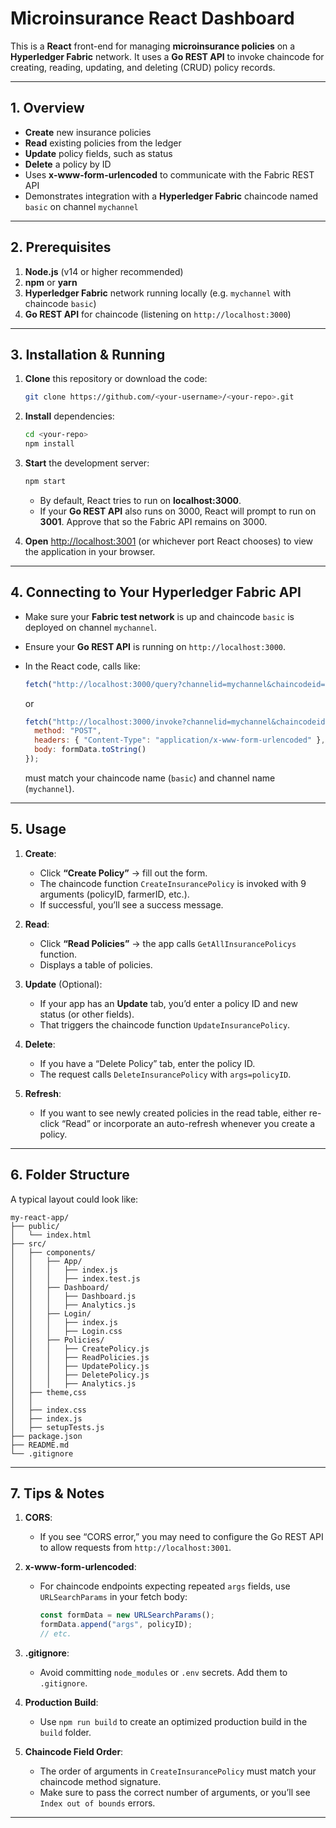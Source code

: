 
# Microinsurance React Dashboard

This is a **React** front-end for managing **microinsurance policies** on a **Hyperledger Fabric** network. It uses a **Go REST API** to invoke chaincode for creating, reading, updating, and deleting (CRUD) policy records.

---

## 1. Overview

- **Create** new insurance policies
- **Read** existing policies from the ledger
- **Update** policy fields, such as status
- **Delete** a policy by ID
- Uses **x-www-form-urlencoded** to communicate with the Fabric REST API
- Demonstrates integration with a **Hyperledger Fabric** chaincode named `basic` on channel `mychannel`

---

## 2. Prerequisites

1. **Node.js** (v14 or higher recommended)
2. **npm** or **yarn**
3. **Hyperledger Fabric** network running locally (e.g. `mychannel` with chaincode `basic`)
4. **Go REST API** for chaincode (listening on `http://localhost:3000`)

---

## 3. Installation & Running

1. **Clone** this repository or download the code:

   ```bash
   git clone https://github.com/<your-username>/<your-repo>.git
   ```

2. **Install** dependencies:

   ```bash
   cd <your-repo>
   npm install
   ```

3. **Start** the development server:

   ```bash
   npm start
   ```
   - By default, React tries to run on **localhost:3000**. 
   - If your **Go REST API** also runs on 3000, React will prompt to run on **3001**. Approve that so the Fabric API remains on 3000.

4. **Open** [http://localhost:3001](http://localhost:3001) (or whichever port React chooses) to view the application in your browser.

---

## 4. Connecting to Your Hyperledger Fabric API

- Make sure your **Fabric test network** is up and chaincode `basic` is deployed on channel `mychannel`.
- Ensure your **Go REST API** is running on `http://localhost:3000`.  
- In the React code, calls like:

  ```jsx
  fetch("http://localhost:3000/query?channelid=mychannel&chaincodeid=basic&function=GetAllInsurancePolicys")
  ```

  or

  ```jsx
  fetch("http://localhost:3000/invoke?channelid=mychannel&chaincodeid=basic&function=CreateInsurancePolicy", {
    method: "POST",
    headers: { "Content-Type": "application/x-www-form-urlencoded" },
    body: formData.toString()
  });
  ```

  must match your chaincode name (`basic`) and channel name (`mychannel`).

---

## 5. Usage

1. **Create**: 
   - Click **“Create Policy”** → fill out the form. 
   - The chaincode function `CreateInsurancePolicy` is invoked with 9 arguments (policyID, farmerID, etc.). 
   - If successful, you’ll see a success message.

2. **Read**:
   - Click **“Read Policies”** → the app calls `GetAllInsurancePolicys` function. 
   - Displays a table of policies.

3. **Update** (Optional):
   - If your app has an **Update** tab, you’d enter a policy ID and new status (or other fields). 
   - That triggers the chaincode function `UpdateInsurancePolicy`.

4. **Delete**:
   - If you have a “Delete Policy” tab, enter the policy ID. 
   - The request calls `DeleteInsurancePolicy` with `args=policyID`.

5. **Refresh**:
   - If you want to see newly created policies in the read table, either re-click “Read” or incorporate an auto-refresh whenever you create a policy.

---

## 6. Folder Structure

A typical layout could look like:
```
my-react-app/
├── public/
│   └── index.html
├── src/
│   ├── components/
│   │   ├── App/
│   │   │   ├── index.js
│   │   │   ├── index.test.js
│   │   ├── Dashboard/
│   │   │   ├── Dashboard.js
│   │   │   ├── Analytics.js
│   │   ├── Login/
│   │   │   ├── index.js
│   │   │   ├── Login.css
│   │   ├── Policies/
│   │   │   ├── CreatePolicy.js
│   │   │   ├── ReadPolicies.js
│   │   │   ├── UpdatePolicy.js
│   │   │   ├── DeletePolicy.js
│   │   │   ├── Analytics.js
│   ├── theme,css
│   │   
│   ├── index.css
│   ├── index.js
│   ├── setupTests.js
├── package.json
├── README.md
└── .gitignore
```

---

## 7. Tips & Notes

1. **CORS**: 
   - If you see “CORS error,” you may need to configure the Go REST API to allow requests from `http://localhost:3001`.

2. **x-www-form-urlencoded**: 
   - For chaincode endpoints expecting repeated `args` fields, use `URLSearchParams` in your fetch body:
     ```jsx
     const formData = new URLSearchParams();
     formData.append("args", policyID);
     // etc.
     ```

3. **.gitignore**: 
   - Avoid committing `node_modules` or `.env` secrets. Add them to `.gitignore`.

4. **Production Build**: 
   - Use `npm run build` to create an optimized production build in the `build` folder.

5. **Chaincode Field Order**:
   - The order of arguments in `CreateInsurancePolicy` must match your chaincode method signature. 
   - Make sure to pass the correct number of arguments, or you’ll see `Index out of bounds` errors.

---
